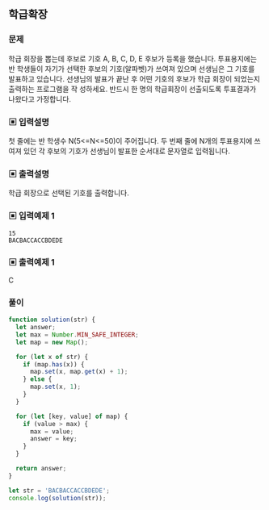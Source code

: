 ## 학급확장

### 문제

학급 회장을 뽑는데 후보로 기호 A, B, C, D, E 후보가 등록을 했습니다.
투표용지에는 반 학생들이 자기가 선택한 후보의 기호(알파벳)가 쓰여져 있으며 선생님은 그
기호를 발표하고 있습니다.
선생님의 발표가 끝난 후 어떤 기호의 후보가 학급 회장이 되었는지 출력하는 프로그램을 작
성하세요. 반드시 한 명의 학급회장이 선출되도록 투표결과가 나왔다고 가정합니다.

### ▣ 입력설명

첫 줄에는 반 학생수 N(5<=N<=50)이 주어집니다.
두 번째 줄에 N개의 투표용지에 쓰여져 있던 각 후보의 기호가 선생님이 발표한 순서대로
문자열로 입력됩니다.

### ▣ 출력설명

학급 회장으로 선택된 기호를 출력합니다.

### ▣ 입력예제 1

```
15
BACBACCACCBDEDE
```

### ▣ 출력예제 1

C

### 풀이

```js
function solution(str) {
  let answer;
  let max = Number.MIN_SAFE_INTEGER;
  let map = new Map();

  for (let x of str) {
    if (map.has(x)) {
      map.set(x, map.get(x) + 1);
    } else {
      map.set(x, 1);
    }
  }

  for (let [key, value] of map) {
    if (value > max) {
      max = value;
      answer = key;
    }
  }

  return answer;
}

let str = 'BACBACCACCBDEDE';
console.log(solution(str));
```
